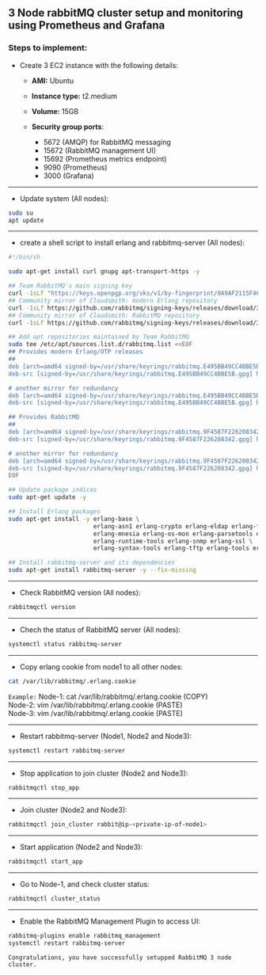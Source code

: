 ## 3 Node rabbitMQ cluster setup and monitoring using Prometheus and Grafana

### Steps to implement:

- Create 3 EC2 instance with the following details:
  
  - **AMI:** Ubuntu
  - **Instance type:** t2.medium
  - **Volume:** 15GB
  - **Security group ports**:
    
    - 5672 (AMQP) for RabbitMQ messaging
    - 15672 (RabbitMQ management UI)
    - 15692 (Prometheus metrics endpoint)
    - 9090 (Prometheus)
    - 3000 (Grafana)
--- 

- Update system (All nodes):
```bash
sudo su
apt update
```
---

- create a shell script to install erlang and rabbitmq-server (All nodes):
```bash
#!/bin/sh

sudo apt-get install curl gnupg apt-transport-https -y

## Team RabbitMQ's main signing key
curl -1sLf "https://keys.openpgp.org/vks/v1/by-fingerprint/0A9AF2115F4687BD29803A206B73A36E6026DFCA" | sudo gpg --dearmor | sudo tee /usr/share/keyrings/com.rabbitmq.team.gpg > /dev/null
## Community mirror of Cloudsmith: modern Erlang repository
curl -1sLf https://github.com/rabbitmq/signing-keys/releases/download/3.0/cloudsmith.rabbitmq-erlang.E495BB49CC4BBE5B.key | sudo gpg --dearmor | sudo tee /usr/share/keyrings/rabbitmq.E495BB49CC4BBE5B.gpg > /dev/null
## Community mirror of Cloudsmith: RabbitMQ repository
curl -1sLf https://github.com/rabbitmq/signing-keys/releases/download/3.0/cloudsmith.rabbitmq-server.9F4587F226208342.key | sudo gpg --dearmor | sudo tee /usr/share/keyrings/rabbitmq.9F4587F226208342.gpg > /dev/null

## Add apt repositories maintained by Team RabbitMQ
sudo tee /etc/apt/sources.list.d/rabbitmq.list <<EOF
## Provides modern Erlang/OTP releases
##
deb [arch=amd64 signed-by=/usr/share/keyrings/rabbitmq.E495BB49CC4BBE5B.gpg] https://ppa1.rabbitmq.com/rabbitmq/rabbitmq-erlang/deb/ubuntu noble main
deb-src [signed-by=/usr/share/keyrings/rabbitmq.E495BB49CC4BBE5B.gpg] https://ppa1.rabbitmq.com/rabbitmq/rabbitmq-erlang/deb/ubuntu noble main

# another mirror for redundancy
deb [arch=amd64 signed-by=/usr/share/keyrings/rabbitmq.E495BB49CC4BBE5B.gpg] https://ppa2.rabbitmq.com/rabbitmq/rabbitmq-erlang/deb/ubuntu noble main
deb-src [signed-by=/usr/share/keyrings/rabbitmq.E495BB49CC4BBE5B.gpg] https://ppa2.rabbitmq.com/rabbitmq/rabbitmq-erlang/deb/ubuntu noble main

## Provides RabbitMQ
##
deb [arch=amd64 signed-by=/usr/share/keyrings/rabbitmq.9F4587F226208342.gpg] https://ppa1.rabbitmq.com/rabbitmq/rabbitmq-server/deb/ubuntu noble main
deb-src [signed-by=/usr/share/keyrings/rabbitmq.9F4587F226208342.gpg] https://ppa1.rabbitmq.com/rabbitmq/rabbitmq-server/deb/ubuntu noble main

# another mirror for redundancy
deb [arch=amd64 signed-by=/usr/share/keyrings/rabbitmq.9F4587F226208342.gpg] https://ppa2.rabbitmq.com/rabbitmq/rabbitmq-server/deb/ubuntu noble main
deb-src [signed-by=/usr/share/keyrings/rabbitmq.9F4587F226208342.gpg] https://ppa2.rabbitmq.com/rabbitmq/rabbitmq-server/deb/ubuntu noble main
EOF

## Update package indices
sudo apt-get update -y

## Install Erlang packages
sudo apt-get install -y erlang-base \
                        erlang-asn1 erlang-crypto erlang-eldap erlang-ftp erlang-inets \
                        erlang-mnesia erlang-os-mon erlang-parsetools erlang-public-key \
                        erlang-runtime-tools erlang-snmp erlang-ssl \
                        erlang-syntax-tools erlang-tftp erlang-tools erlang-xmerl

## Install rabbitmq-server and its dependencies
sudo apt-get install rabbitmq-server -y --fix-missing
```
---

- Check RabbitMQ version (All nodes):
```bash
rabbitmqctl version
```
---

- Chech the status of RabbitMQ server (All nodes):
```bash
systemctl status rabbitmq-server
```
---

- Copy erlang cookie from node1 to all other nodes:
```bash
cat /var/lib/rabbitmq/.erlang.cookie
```
`Example:` Node-1: cat /var/lib/rabbitmq/.erlang.cookie (COPY)
      <br>     Node-2: vim /var/lib/rabbitmq/.erlang.cookie (PASTE)<br>
      Node-3: vim /var/lib/rabbitmq/.erlang.cookie (PASTE)

---

- Restart rabbitmq-server (Node1, Node2 and Node3):
```bash
systemctl restart rabbitmq-server
```
---

- Stop application to join cluster (Node2 and Node3):
```bash
rabbitmqctl stop_app
```
---

- Join cluster (Node2 and Node3):
```bash
rabbitmqctl join_cluster rabbit@ip-<private-ip-of-node1>
```
---

- Start application (Node2 and Node3):
```bash
rabbitmqctl start_app
```
---

- Go to Node-1, and check cluster status:
```bash
rabbitmqctl cluster_status
```
---

- Enable the RabbitMQ Management Plugin to access UI:
```bash
rabbitmq-plugins enable rabbitmq_management
systemctl restart rabbitmq-server
```

`Congratulations, you have successfully setupped RabbitMQ 3 node cluster.`
